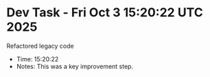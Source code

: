 # Dev Task - Fri Oct  3 15:20:22 UTC 2025
Refactored legacy code
- Time: 15:20:22
- Notes: This was a key improvement step.
